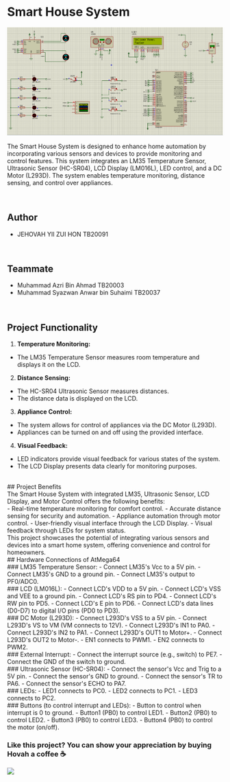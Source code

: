 # Smart House System

<img src="/screenshot.png">

The Smart House System is designed to enhance home automation by incorporating various sensors and devices to provide monitoring and control features. This system integrates an LM35 Temperature Sensor, Ultrasonic Sensor (HC-SR04), LCD Display (LM016L), LED control, and a DC Motor (L293D). The system enables temperature monitoring, distance sensing, and control over appliances.

<br/>

## Author
- JEHOVAH YII ZUI HON TB20091

<br/>

## Teammate
- Muhammad Azri Bin Ahmad  TB20003
- Muhammad Syazwan Anwar bin Suhaimi TB20037

<br/>

## Project Functionality
1. **Temperature Monitoring:**
- The LM35 Temperature Sensor measures room temperature and displays it on the LCD.
2. **Distance Sensing:**
- The HC-SR04 Ultrasonic Sensor measures distances.
- The distance data is displayed on the LCD.
3. **Appliance Control:**
- The system allows for control of appliances via the DC Motor (L293D).
- Appliances can be turned on and off using the provided interface.
4. **Visual Feedback:**
- LED indicators provide visual feedback for various states of the system.
- The LCD Display presents data clearly for monitoring purposes.
<br/>
## Project Benefits
<br/>
The Smart House System with integrated LM35, Ultrasonic Sensor, LCD Display, and Motor Control offers the following benefits:
<br/>
- Real-time temperature monitoring for comfort control.
- Accurate distance sensing for security and automation.
- Appliance automation through motor control.
- User-friendly visual interface through the LCD Display.
- Visual feedback through LEDs for system status.
<br/>
This project showcases the potential of integrating various sensors and devices into a smart home system, offering convenience and control for homeowners.
<br/>
## Hardware Connections of AtMega64
<br/>
### LM35 Temperature Sensor:
- Connect LM35's Vcc to a 5V pin.
- Connect LM35's GND to a ground pin.
- Connect LM35's output to PF0/ADC0.
<br/>
### LCD (LM016L):
- Connect LCD's VDD to a 5V pin.
- Connect LCD's VSS and VEE to a ground pin.
- Connect LCD's RS pin to PD4.
- Connect LCD's RW pin to PD5.
- Connect LCD's E pin to PD6.
- Connect LCD's data lines (D0-D7) to digital I/O pins (PD0 to PD3).
<br/>
### DC Motor (L293D):
- Connect L293D's VSS to a 5V pin.
- Connect L293D's VS to VM (VM connects to 12V).
- Connect L293D's IN1 to PA0.
- Connect L293D's IN2 to PA1.
- Connect L293D's OUT1 to Motor+.
- Connect L293D's OUT2 to Motor-.
- EN1 connects to PWM1.
- EN2 connects to PWM2.
<br/>
### External Interrupt:
- Connect the interrupt source (e.g., switch) to PE7.
- Connect the GND of the switch to ground.
<br/>
### Ultrasonic Sensor (HC-SR04):
- Connect the sensor's Vcc and Trig to a 5V pin.
- Connect the sensor's GND to ground.
- Connect the sensor's TR to PA6.
- Connect the sensor's ECHO to PA7.
<br/>
### LEDs:
- LED1 connects to PC0.
- LED2 connects to PC1.
- LED3 connects to PC2.
<br/>
### Buttons (to control interrupt and LEDs):
- Button to control when interrupt is 0 to ground.
- Button1 (PB0) to control LED1.
- Button2 (PB0) to control LED2.
- Button3 (PB0) to control LED3.
- Button4 (PB0) to control the motor (on/off).


<br/>

### Like this project? You can show your appreciation by buying Hovah a coffee ☕
<a target="_blank" rel="noopener noreferrer" href="https://www.buymeacoffee.com/hovahyii">
<img src="https://github.com/appcraftstudio/buymeacoffee/raw/master/Images/snapshot-bmc-button.png" width="300" style="max-width:100%;">
</a>

<br/>
